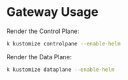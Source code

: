 # Gateway Usage

Render the Control Plane:

```bash
k kustomize controlpane --enable-helm
```

Render the Data Plane:

```bash
k kustomize dataplane --enable-helm
```

